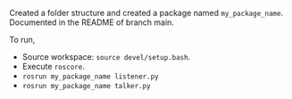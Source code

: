 Created a folder structure and created a package named `my_package_name`. Documented in the README of branch main.

To run,
- Source workspace: `source devel/setup.bash`.
- Execute `roscore`.
- `rosrun my_package_name listener.py`
- `rosrun my_package_name talker.py`